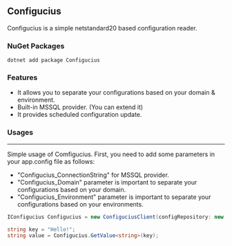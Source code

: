 ## Configucius

Configucius is a simple netstandard20 based configuration reader.

### NuGet Packages
``` 
dotnet add package Configucius
```

### Features

- It allows you to separate your configurations based on your domain & environment.
- Built-in MSSQL provider. (You can extend it)
- It provides scheduled configuration update.

### Usages
-----
Simple usage of Comfigucius. 
First, you need to add some parameters in your app.config file as follows:

- "Configucius_ConnectionString" for MSSQL provider.
- "Configucius_Domain" parameter is important to separate your configurations based on your domain.
- "Configucius_Environment" parameter is important to separate your configurations based on your environments.

```cs
IConfigucius Configucius = new ConfiguciusClient(configRepository: new SqlConfigRepository(), refreshTime: TimeSpan.FromMinutes(2));

string key = "Hello!";
string value = Configucius.GetValue<string>(key);
```